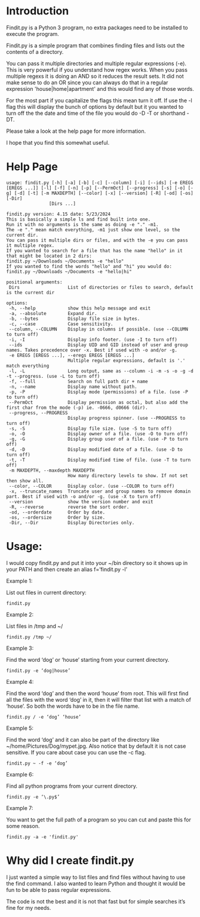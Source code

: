 # Introduction  
Findit.py is a Python 3 program, no extra packages need to be installed to execute the program.

Findit.py is a simple program that combines finding files and lists out the contents of a directory.

You can pass it multiple directories and multiple regular expressions (-e).  This is very powerful if you understand how regex works.  When you pass multiple regexs it is doing an AND so it reduces the result sets. It did not make sense to do an OR since you can always do that in a regular expression 'house|home|apartment' and this would find any of those words.

For the most part if you capitalize the flags this mean turn it off.  If use the -l flag this will display the bunch of options by default but it you wanted to turn off the the date and time of the file you would do -D -T or shorthand -DT.

Please take a look at the help page for more information.

I hope that you find this somewhat useful.

# Help Page
```
usage: findit.py [-h] [-a] [-b] [-c] [--column] [-i] [--ids] [-e EREGS [EREGS ...]] [-l] [-f] [-n] [-p] [--PermOct] [--progress] [-s] [-o] [-g] [-d] [-t] [-m MAXDEPTH] [--color] [-x] [--version] [-R] [-od] [-os] [-Dir] 
                [Dirs ...] 

findit.py version: 4.15 date: 5/23/2024 
This is basically a simple ls and find built into one. 
Run it with no arguments is the same as doing -e "." -m1. 
The -e "." mean match everything, -m1 just show one level, so the current dir. 
You can pass it multiple dirs or files, and with the -e you can pass it multiple regex. 
If you wanted to search for a file that has the name "hello" in it that might be located in 2 dirs: 
findit.py ~/Downloads ~/Documents -e "hello"
If you wanted to find the words "hello" and "hi" you would do: 
findit.py ~/Downloads ~/Documents -e "hello|hi" 

positional arguments: 
 Dirs                  List of directories or files to search, default is the current dir 

options: 
 -h, --help            show this help message and exit 
 -a, --absolute        Expand dir. 
 -b, --bytes           Display file size in bytes. 
 -c, --case            Case sensitivity. 
 --column, --COLUMN    Display in columns if possible. (use --COLUMN to turn off) 
 -i, -I                Display info footer. (use -I to turn off) 
 --ids                 Display UID and GID instead of user and group names. Takes precedence over -x. Best if used with -o and/or -g. 
 -e EREGS [EREGS ...], --eregs EREGS [EREGS ...] 
                       Multiple regular expressions, default is '.' match everything 
 -l, -L                Long output, same as --column -i -m -s -o -g -d -t --progress. (use -L to turn off) 
 -f, --full            Search on full path dir + name 
 -n, --name            Display name without path. 
 -p, -P                Display mode (permissions) of a file. (use -P to turn off) 
 --PermOct             Display permission as octal, but also add the first char from the mode (-p) ie. -0666, d0666 (dir). 
 --progress, --PROGRESS 
                       Display progress spinner. (use --PROGRESS to turn off) 
 -s, -S                Display file size. (use -S to turn off) 
 -o, -O                Display owner of a file. (use -O to turn off) 
 -g, -G                Display group user of a file. (use -P to turn off) 
 -d, -D                Display modified date of a file. (use -D to turn off) 
 -t, -T                Display modified time of file. (use -T to turn off) 
 -m MAXDEPTH, --maxdepth MAXDEPTH 
                       How many directory levels to show. If not set then show all. 
 --color, --COLOR      Display color. (use --COLOR to turn off) 
 -x, --truncate_names  Truncate user and group names to remove domain part. Best if used with -o and/or -g. (use -X to turn off) 
 --version             show the version number and exit 
 -R, --reverse         reverse the sort order. 
 -od, --orderdate      Order by date. 
 -os, --ordersize      Order by size. 
 -Dir, --Dir           Display Directories only.
```

# Usage:

I would copy findit.py and put it into your ~/bin directory so it shows up in your PATH and then create an alias f=’findit.py -l’

Example 1:

List out files in current directory:
```
findit.py
```

Example 2: 

List files in /tmp and ~/
```
findit.py /tmp ~/
```

Example 3:

Find the word ‘dog’ or ‘house’ starting from your current directory.
```
findit.py -e ‘dog|house’
```

Example 4:

Find the word ‘dog’ and then the word ‘house’ from root.  This will first find all the files with the word ‘dog’ in it, then it will filter that list with a match of ‘house’.  So both the words have to be in the file name.
```
findit.py / -e ‘dog’ ‘house’
```

Example 5:

Find the word ‘dog’ and it can also be part of the directory like ~/home/Pictures/Dog/mypet.jpg.  Also notice that by default it is not case sensitive.  If you care about case you can use the -c flag.
```
findit.py ~ -f -e ‘dog’
```

Example 6:

Find all python programs from your current directory.
```
findit.py -e ‘\.py$’
```

Example 7:

You want to get the full path of a program so you can cut and paste this for some reason.
```
findit.py -a -e 'findit.py'
```

# Why did I create findit.py
I just wanted a simple way to list files and find files without having to use the find command.  I also wanted to learn Python and thought it would be fun to be able to pass regular expressions.

The code is not the best and it is not that fast but for simple searches it’s fine for my needs.

